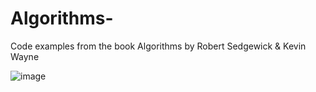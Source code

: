 # Algorithms-
Code examples from the book Algorithms by Robert Sedgewick &amp; Kevin Wayne

![image](https://github.com/RhinoCoder/Algorithms-/assets/56725739/9f8b3656-6386-4cbc-8cf7-627b2f019be0)

